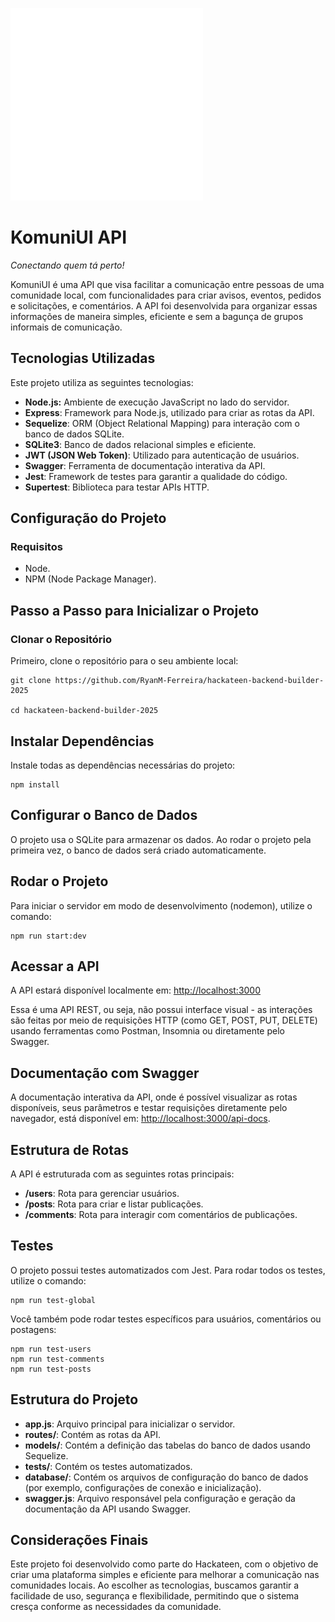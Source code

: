 ![Logo do KomuniUI](logo.svg) 
# KomuniUI API
*Conectando quem tá perto!*

KomuniUI é uma API que visa facilitar a comunicação entre pessoas de uma comunidade local, com funcionalidades para criar avisos, eventos, pedidos e solicitações, e comentários. A API foi desenvolvida para organizar essas informações de maneira simples, eficiente e sem a bagunça de grupos informais de comunicação.

## Tecnologias Utilizadas
Este projeto utiliza as seguintes tecnologias:

- **Node.js:** Ambiente de execução JavaScript no lado do servidor.
- **Express**: Framework para Node.js, utilizado para criar as rotas da API.
- **Sequelize**: ORM (Object Relational Mapping) para interação com o banco de dados SQLite.
- **SQLite3**: Banco de dados relacional simples e eficiente.
- **JWT (JSON Web Token)**: Utilizado para autenticação de usuários.
- **Swagger**: Ferramenta de documentação interativa da API.
- **Jest**: Framework de testes para garantir a qualidade do código.
- **Supertest**: Biblioteca para testar APIs HTTP.

## Configuração do Projeto
### Requisitos
- Node.
- NPM (Node Package Manager).

## Passo a Passo para Inicializar o Projeto

### Clonar o Repositório
Primeiro, clone o repositório para o seu ambiente local:
```
git clone https://github.com/RyanM-Ferreira/hackateen-backend-builder-2025

cd hackateen-backend-builder-2025
```

## Instalar Dependências
Instale todas as dependências necessárias do projeto:
```
npm install
```

## Configurar o Banco de Dados
O projeto usa o SQLite para armazenar os dados. Ao rodar o projeto pela primeira vez, o banco de dados será criado automaticamente.

## Rodar o Projeto
Para iniciar o servidor em modo de desenvolvimento (nodemon), utilize o comando:
```
npm run start:dev
```

## Acessar a API

A API estará disponível localmente em: [http://localhost:3000](http://localhost:3000)

Essa é uma API REST, ou seja, não possui interface visual - as interações são feitas por meio de requisições HTTP (como GET, POST, PUT, DELETE) usando ferramentas como Postman, Insomnia ou diretamente pelo Swagger.

## Documentação com Swagger
A documentação interativa da API, onde é possível visualizar as rotas disponíveis, seus parâmetros e testar requisições diretamente pelo navegador, está disponível em: [http://localhost:3000/api-docs](http://localhost:3000/api-docs).


## Estrutura de Rotas
A API é estruturada com as seguintes rotas principais:
- **/users**: Rota para gerenciar usuários.
- **/posts**: Rota para criar e listar publicações.
- **/comments**: Rota para interagir com comentários de publicações.

## Testes
O projeto possui testes automatizados com Jest. Para rodar todos os testes, utilize o comando:
```
npm run test-global
```
Você também pode rodar testes específicos para usuários, comentários ou postagens:
```
npm run test-users
npm run test-comments
npm run test-posts
```

## Estrutura do Projeto
- **app.js**: Arquivo principal para inicializar o servidor.
- **routes/**: Contém as rotas da API.
- **models/**: Contém a definição das tabelas do banco de dados usando Sequelize.
- **tests/**: Contém os testes automatizados.
- **database/**: Contém os arquivos de configuração do banco de dados (por exemplo, configurações de conexão e inicialização).
- **swagger.js**: Arquivo responsável pela configuração e geração da documentação da API usando Swagger.

## Considerações Finais
Este projeto foi desenvolvido como parte do Hackateen, com o objetivo de criar uma plataforma simples e eficiente para melhorar a comunicação nas comunidades locais. Ao escolher as tecnologias, buscamos garantir a facilidade de uso, segurança e flexibilidade, permitindo que o sistema cresça conforme as necessidades da comunidade.
